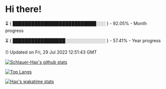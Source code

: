 # Hi there!

⏳ { ███████████████████████████░░░ } - 92.05% - Month progress

⏳ { █████████████████░░░░░░░░░░░░░ } - 57.41% - Year progress

⏰ Updated on Fri, 29 Jul 2022 12:51:43 GMT


[![Schlauer-Hax's github stats](https://github-readme-stats.vercel.app/api?username=Schlauer-Hax&show_icons=true&theme=dark&count_private=true)](https://github.com/Schlauer-Hax)


[![Top Langs](https://github-readme-stats.vercel.app/api/top-langs/?username=Schlauer-Hax&layout=compact&theme=dark)](https://github.com/Schlauer-Hax?tab=repositories)


[![Hax's wakatime stats](https://github-readme-stats.vercel.app/api/wakatime?username=Hax&theme=dark)](https://wakatime.com/@Hax)

